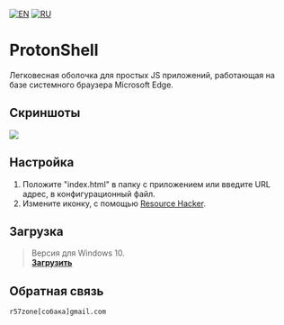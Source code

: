 [![EN](https://user-images.githubusercontent.com/9499881/33184537-7be87e86-d096-11e7-89bb-f3286f752bc6.png)](https://github.com/r57zone/ProtonShell/blob/master/README.md) 
[![RU](https://user-images.githubusercontent.com/9499881/27683795-5b0fbac6-5cd8-11e7-929c-057833e01fb1.png)](https://github.com/r57zone/ProtonShell/blob/master/README.RU.md) 
# ProtonShell
Легковесная оболочка для простых JS приложений, работающая на базе системного браузера Microsoft Edge.

## Скриншоты
![](https://user-images.githubusercontent.com/9499881/143234939-85b0364c-e7e6-4940-965e-f6490017b065.png)

## Настройка
1. Положите "index.html" в папку с приложением или введите URL адрес, в конфигурационный файл.
2. Измените иконку, с помощью [Resource Hacker](http://www.angusj.com/resourcehacker/).

## Загрузка
>Версия для Windows 10.<br>
**[Загрузить](https://github.com/r57zone/ProtonShell/releases)**

## Обратная связь
`r57zone[собака]gmail.com`